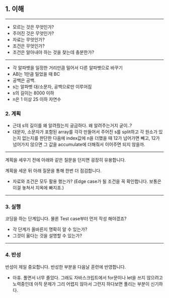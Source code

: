 ## 1. 이해

---
- 모르는 것은 무엇인가?
- 주어진 것은 무엇인가?
- 자료는 무엇인가?
- 조건은 무엇인가?
- 조건은 알아내야 하는 것을 찾는데 충분한가?
---
- 각 알파벳을 일정한 거리만큼 밀어서 다른 알파벳으로 바꾸기
- AB는 1만큼 밀었을 때 BC
- 공백은 공백.
- s는 알파벳 대/소문자, 공백으로만 이루어짐
- s의 길이는 8000 이하
- n은 1 이상 25 이하 자연수

### 2. 계획
- 근데 s의 길이를 왜 알려줬는지 궁금하다. 왜 알려주는거지 굳이..?
- 대문자, 소문자가 포함된 array를 각각 만들어서 주어진 s를 split하고 각 원소가 있는지 없는지를 판단한 다음에 index값에 n을 더했을 때 12가 넘어가면 빼고, 12가 넘어가지 않으면 그 값을 accumulate에 더해줘서 이어주면 되지 않을까.

---
계획을 세우기 전에 아래와 같은 질문을 던지면 굉장히 유용합니다.

계획을 세운 뒤 아래 질문을 통해 한번 더 점검합니다.

- 자료와 조건은 모두 활용 했는가? (Edge case가 될 조건을 꼭 확인합니다. 보통은 이걸 놓쳐서 지옥에 빠지죠.)
---

### 3. 실행

코딩을 하는 단계입니다. 물론 Test case부터 먼저 작성 해야겠죠?

- 각 단계가 올바른지 명확히 알 수 있는가?
- 그것이 옳다는 것을 설명할 수 있는가?

---

### 4. 반성

반성이 제일 중요합니다. 반성한 부분을 다음날 훈련에 반영합니다.
- 아휴. 풀면서 너무 졸았다. 그래도 자바스크립트에서 for문이나 let을 쓰지 않으려고 노력중인데 아직 문제가 그리 어렵지 않아서 그런지 하다보면 풀리는 부분이 신기하다.
